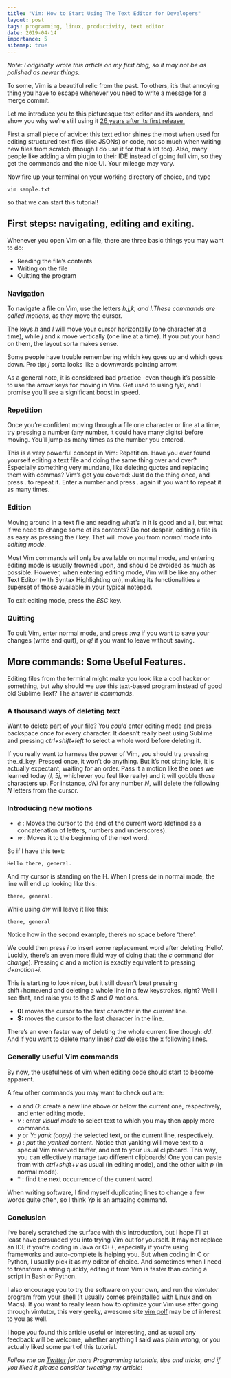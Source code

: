 ```yaml
---
title: "Vim: How to Start Using The Text Editor for Developers"
layout: post
tags: programming, linux, productivity, text editor
date: 2019-04-14
importance: 5
sitemap: true
---
```


*Note: I originally wrote this article on my first blog, so it may not be as polished as newer things.*

To some, Vim is a beautiful relic from the past. To others, it’s that annoying thing you have to escape whenever you need to write a message for a merge commit.

Let me introduce you to this picturesque text editor and its wonders, and show you why we’re still using it [26 years after its first release.](https://en.wikipedia.org/wiki/Vim_%28text_editor%29)

First a small piece of advice: this text editor shines the most when used for editing structured text files (like JSONs) or code, not so much when writing new files from scratch (though I do use it for that a lot too). Also, many people like adding a vim plugin to their IDE instead of going full vim, so they get the commands and the nice UI. Your mileage may vary.

Now fire up your terminal on your working directory of choice, and type

```
vim sample.txt
```

so that we can start this tutorial!

## First steps: navigating, editing and exiting.

Whenever you open Vim on a file, there are three basic things you may want to do:

- Reading the file’s contents
- Writing on the file
- Quitting the program

### Navigation

To navigate a file on Vim, use the letters _h,j,k, _and_ l._These commands are called_ motions_, as they move the cursor.

The keys _h_ and _l_ will move your cursor horizontally (one character at a time), while _j_ and _k_ move vertically (one line at a time). If you put your hand on them, the layout sorta makes sense.

Some people have trouble remembering which key goes up and which goes down. Pro tip: _j_ sorta looks like a downwards pointing arrow.

As a general note, it is considered bad practice -even though it’s possible- to use the arrow keys for moving in Vim. Get used to using _hjkl_, and I promise you’ll see a significant boost in speed.

### Repetition

Once you’re confident moving through a file one character or line at a time, try pressing a number (any number, it could have many digits) before moving. You’ll jump as many times as the number you entered.

This is a very powerful concept in Vim: Repetition. Have you ever found yourself editing a text file and doing the same thing over and over? Especially something very mundane, like deleting quotes and replacing them with commas? Vim’s got you covered: Just do the thing once, and press . to repeat it. Enter a number and press . again if you want to repeat it as many times.

### Edition

Moving around in a text file and reading what’s in it is good and all, but what if we need to change some of its contents? Do not despair, editing a file is as easy as pressing the _i_ key. That will move you from _normal mode_ into _editing mode_.

Most Vim commands will only be available on normal mode, and entering editing mode is usually frowned upon, and should be avoided as much as possible. However, when entering editing mode, Vim will be like any other Text Editor (with Syntax Highlighting on), making its functionalities a superset of those available in your typical notepad.

To exit editing mode, press the _ESC_ key.

### Quitting

To quit Vim, enter normal mode, and press _:wq_ if you want to save your changes (write and quit), or _q!_ if you want to leave without saving.

## More commands: Some Useful Features.

Editing files from the terminal might make you look like a cool hacker or something, but why should we use this text-based program instead of good old Sublime Text? The answer is _commands_. 

### A thousand ways of deleting text

Want to delete part of your file? You _could_ enter editing mode and press backspace once for every character. It doesn’t really beat using Sublime and pressing _ctrl+shift+left_ to select a whole word before deleting it.

If you really want to harness the power of Vim, you should try pressing the_d_key. Pressed once, it won’t do anything. But it’s not sitting idle, it is actually expectant, waiting for an order. Pass it a motion like the ones we learned today (_l, 5j_, whichever you feel like really) and it will gobble those characters up. For instance, _dNl_ for any number _N_, will delete the following _N_ letters from the cursor.

### Introducing new motions

- _e_ : Moves the cursor to the end of the current word (defined as a concatenation of letters, numbers and underscores).
- _w_ : Moves it to the beginning of the next word.

So if I have this text:

```
Hello there, general.
```

And my cursor is standing on the H. When I press _de_ in normal mode, the line will end up looking like this:

```
there, general.
```

While using _dw_ will leave it like this:

```
there, general
```

Notice how in the second example, there’s no space before ‘there’.

We could then press _i_ to insert some replacement word after deleting ‘Hello’. Luckily, there’s an even more fluid way of doing that: the _c_ command (for _change_). Pressing _c_ and a motion is exactly equivalent to pressing _d+motion+i_.

This is starting to look nicer, but it still doesn’t beat pressing shift+home/end and deleting a whole line in a few keystrokes, right? Well I see that, and raise you to the _$_ and _0_ motions.

- **0:** moves the cursor to the first character in the current line.
- **$:** moves the cursor to the last character in the line.

There’s an even faster way of deleting the whole current line though: _dd_. And if you want to delete many lines? _dxd_ deletes the x following lines.

### Generally useful Vim commands

By now, the usefulness of vim when editing code should start to become apparent.

A few other commands you may want to check out are:

- _o_ and _O_: create a new line above or below the current one, respectively, and enter editing mode.
- _v_ : enter _visual mode_ to select text to which you may then apply more commands.
- _y_ or _Y_: _yank (copy)_ the selected text, or the current line, respectively.
- _p_ : _put_ the _yanked_ content. Notice that yanking will move text to a special Vim reserved buffer, and not to your usual clipboard. This way, you can effectively manage two different clipboards! One you can paste from with _ctrl+shift+v_ as usual (in editing mode), and the other with _p_ (in normal mode).
- \* : find the next occurrence of the current word.

When writing software, I find myself duplicating lines to change a few words quite often, so I think _Yp_ is an amazing command.

### Conclusion

I’ve barely scratched the surface with this introduction, but I hope I’ll at least have persuaded you into trying Vim out for yourself. It may not replace an IDE if you’re coding in Java or C++, especially if you’re using frameworks and auto-complete is helping you. But when coding in C or Python, I usually pick it as my editor of choice. And sometimes when I need to transform a string quickly, editing it from Vim is faster than coding a script in Bash or Python.

I also encourage you to try the software on your own, and run the _vimtutor_ program from your shell (it usually comes preinstalled with Linux and on Macs). If you want to really learn how to optimize your Vim use after going through vimtutor, this very geeky, awesome site [vim golf](http://vimgolf.com/) may be of interest to you as well.

I hope you found this article useful or interesting, and as usual any feedback will be welcome, whether anything I said was plain wrong, or you actually liked some part of this tutorial.

_Follow me on [Twitter](http://www.twitter.com/strikingloo) for more Programming tutorials, tips and tricks, and if you liked it please consider tweeting my article!_